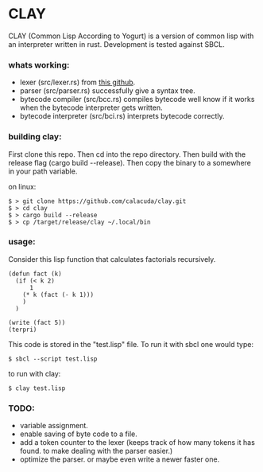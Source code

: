 # CLAY
CLAY (Common Lisp According to Yogurt) is a version of common lisp with an
interpreter written in rust. Development is tested against SBCL.


### whats working:

* lexer (src/lexer.rs) from [this github](https://github.com/samrat/rusl/blob/master/src/lexer.rs "samrat/rusl").
* parser (src/parser.rs) successfully give a syntax tree.
* bytecode compiler (src/bcc.rs) compiles bytecode well know if it works when
  the bytecode interpreter gets written.
* bytecode interpreter (src/bci.rs) interprets bytecode correctly.

### building clay:

First clone this repo. Then cd into the repo directory. Then build with the
release flag (cargo build --release). Then copy the binary to a somewhere in
your path variable.

on linux:
```
$ > git clone https://github.com/calacuda/clay.git
$ > cd clay
$ > cargo build --release
$ > cp /target/release/clay ~/.local/bin
```


### usage:

Consider this lisp function that calculates factorials recursively.
```
(defun fact (k)
  (if (< k 2)
      1
    (* k (fact (- k 1)))
    )
  )

(write (fact 5))
(terpri)
```

This code is stored in the "test.lisp" file. To run it with sbcl one would type:
```
$ sbcl --script test.lisp
```
to run with clay:
```
$ clay test.lisp
```


### TODO:

* variable assignment.
* enable saving of byte code to a file.
* add a token counter to the lexer (keeps track of how many tokens it has found.
  to make dealing with the parser easier.)
* optimize the parser. or maybe even write a newer faster one.
